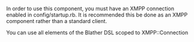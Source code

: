 In order to use this component, you must have an XMPP connection enabled in config/startup.rb. It is recommended this be done as an XMPP component rather than a standard client.

You can use all elements of the Blather DSL scoped to XMPP::Connection